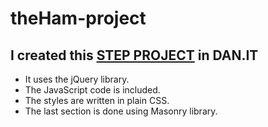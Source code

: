# theHam-project
## I created this [STEP PROJECT](https://anastasiia1197.github.io/theHam-project/)  in DAN.IT

- It uses the jQuery library.
- The JavaScript code is included.
- The styles are written in plain CSS.
- The last section is done using Masonry library.
